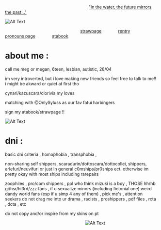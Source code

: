 ‎ ‎ ‎‎ ‎ ‎ ‎ ‎‎‎ ‎ ‎‎ ‎ ‎‎ ‎ ‎‎ ‎ ‎ ‎ ‎‎ ‎ ‎ ‎ ‎‎‎ ‎ ‎‎ ‎ ‎‎ ‎ ‎‎ ‎ ‎ ‎ ‎‎ ‎ ‎ ‎ ‎‎‎ ‎ ‎‎ ‎ ‎‎ ‎ ‎‎ ‎ ‎ ‎ ‎‎ ‎ ‎ ‎ ‎‎‎ ‎ ‎‎ ‎ ‎‎ ‎ ‎‎ ‎ ‎ ‎ ‎‎ ‎ ‎ ‎ ‎‎‎ ‎ ‎‎ ‎ ‎‎ ‎ ‎ ‎ ‎ ‎ ‎‎ ‎  ‎‎ ‎ ‎ ‎ ‎‎‎ ‎ ‎‎ ‎ ‎ ‎‎ ‎ ["In the water, the future mirrors the past .."](https://www.youtube.com/watch?v=I8BTGZGlSpM&list=RDI8BTGZGlSpM&start_radio=1)

![Alt Text](https://scontent-dub4-1.xx.fbcdn.net/v/t1.15752-9/521753898_1447016496715785_4612995633232334140_n.jpg?_nc_cat=108&ccb=1-7&_nc_sid=0024fc&_nc_ohc=mqY6LgJO0MgQ7kNvwGXlNEw&_nc_oc=Adkh4CSiRvBScLIhZL4lGFahW6FnLt2RWMmQvKPr4Phwtk1fjnSEQ9_NuijSg6tMvce4gvG6KQIgWAFp0_R0XLg4&_nc_ad=z-m&_nc_cid=0&_nc_zt=23&_nc_ht=scontent-dub4-1.xx&oh=03_Q7cD2wFjs9mw0Z7snCuScIpDlf5gho6h4eMzUgVRz9cIZCP29g&oe=68A72805)

‎ ‎ ‎‎ ‎ ‎ ‎ ‎‎‎ ‎ ‎‎ ‎ ‎‎ ‎ ‎‎ ‎ ‎ ‎ ‎‎ ‎ ‎ ‎ ‎‎‎ ‎ ‎‎ ‎ ‎‎ ‎ ‎‎ ‎ ‎ ‎ ‎‎ ‎ ‎ ‎ ‎‎‎ ‎ ‎‎ ‎ ‎‎ ‎ ‎‎ ‎ ‎ ‎ ‎‎ ‎ ‎ ‎ ‎‎‎ ‎ ‎‎ ‎ ‎‎ ‎ ‎‎ ‎  ‎ ‎‎‎ ‎ ‎   ‎ ‎‎‎ ‎ ‎‎[strawpage](https://pixelatedshark.straw.page)‎ ‎ ‎‎ ‎ ‎ ‎ ‎‎‎ ‎ ‎‎ ‎ ‎‎ ‎ ‎‎ ‎ ‎[rentry](https://rentry.co/navisun)‎ ‎ ‎‎ ‎ ‎‎ ‎ ‎‎ ‎ ‎‎ ‎ ‎ ‎ ‎‎ ‎ ‎‎[pronouns page](https://en.pronouns.page/@oceance)‎ ‎ ‎‎ ‎ ‎ ‎ ‎‎‎ ‎ ‎‎ ‎ ‎‎ ‎ ‎‎ ‎ [atabook](https://oceance.atabook.org)‎

# about me :
call me meg or megan, 6teen, lesbian, autistic, 28/04

im very introverted, but i love making new friends so feel free to talk to me!! i might be akward or quiet at first tho

cynari/kazuscara/clorivia my loves

matching with @OnlySyluss as our fav fatui harbingers

sign my atabook/strawpage !!

![Alt Text](https://scontent-dub4-1.xx.fbcdn.net/v/t1.15752-9/521714032_2702033196667365_4094885046091334708_n.jpg?_nc_cat=101&ccb=1-7&_nc_sid=0024fc&_nc_ohc=Pl0qAayT5-wQ7kNvwGepjVG&_nc_oc=Adkqg6bNWHhXpWZ2rIzEQJWAiiwp43wYbz7ydZT9FPZOByo0rF_KeMQkgmvE0nhHA65kgrFePCOINXzwMlJzElCx&_nc_ad=z-m&_nc_cid=0&_nc_zt=23&_nc_ht=scontent-dub4-1.xx&oh=03_Q7cD2wFZRcNBuWUsHQVCGpPzAkeZEojfDp2-nqMXzVAXjIcELg&oe=68A701B6)

# dni :
basic dni criteria , homophobia , transphobia ,

non-sharing self shippers, scaradurin/dottoscara/dottocollei, shippers, arlefuri/neuvifuri or just in general c0mships/pr0ships ect. otherwise im pretty okay with most ships including rarepairs

zoophiles , pro/com shippers , ppl who think mizuki is a boy ,
THOSE hh/hb gi/hsr/hi3rd/zzz fans , if u sexualize minors (including fictonial one)
weird dandy world fans (esp if u simp 4 any of them) , pick me's , attention seekers
do not drag me into ur drama , racists , proshippers , pdf files , rcta , dcta , etc

do not copy and/or inspire from my skins on pt

  ‎ ‎ ‎‎ ‎ ‎ ‎ ‎‎‎ ‎ ‎‎ ‎ ‎‎ ‎ ‎‎ ‎ ‎ ‎ ‎‎ ‎ ‎ ‎ ‎‎‎ ‎ ‎‎ ‎ ‎‎ ‎ ‎‎ ‎ ‎ ‎ ‎‎ ‎ ‎ ‎ ‎‎‎ ‎ ‎‎ ‎ ‎‎ ‎ ‎‎ ‎ ‎ ‎ ‎‎ ‎ ‎ ‎ ‎‎‎ ‎ ‎‎ ‎ ‎‎‎‎ ‎  ‎ ‎‎‎ ‎ ‎‎ ‎ ‎‎ ‎ ‎‎  ‎ ‎‎‎ ‎ ‎ ‎‎ ‎![Alt Text](https://scontent-dub4-1.xx.fbcdn.net/v/t1.15752-9/520209659_24385942301090204_4421625928691248731_n.jpg?_nc_cat=106&ccb=1-7&_nc_sid=0024fc&_nc_ohc=YJb2MauQ4agQ7kNvwEOzAZX&_nc_oc=AdlyEGs9JEAzaxDiQ--8iIrCMUziyXy7jgMwYr_vZ6jv35Wh2kbea2XA78GhofnJb_S3zV47nK4q61EJtPy-pkAo&_nc_ad=z-m&_nc_cid=0&_nc_zt=23&_nc_ht=scontent-dub4-1.xx&oh=03_Q7cD2wG8Hl0DRPcoLI_BgR9O5tDzLSsEIpFfToY8NeoUJNh6yg&oe=68A70A04)
